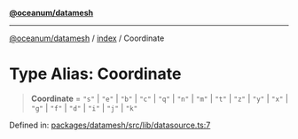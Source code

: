 [**@oceanum/datamesh**](../../README.md)

***

[@oceanum/datamesh](../../README.md) / [index](../README.md) / Coordinate

# Type Alias: Coordinate

> **Coordinate** = `"s"` \| `"e"` \| `"b"` \| `"c"` \| `"q"` \| `"n"` \| `"m"` \| `"t"` \| `"z"` \| `"y"` \| `"x"` \| `"g"` \| `"f"` \| `"d"` \| `"i"` \| `"j"` \| `"k"`

Defined in: [packages/datamesh/src/lib/datasource.ts:7](https://github.com/oceanum-io/oceanum-js/blob/3690a65f9299651d3a3a5e315b93a4a92e341aa0/packages/datamesh/src/lib/datasource.ts#L7)
